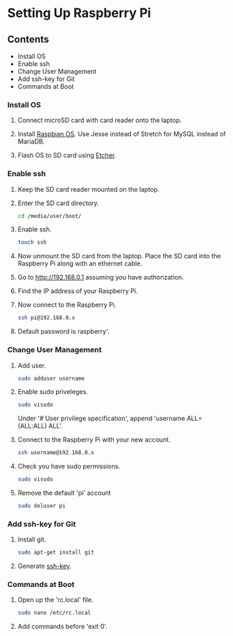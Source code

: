 # Setting Up Raspberry Pi

## Contents
* Install OS
* Enable ssh
* Change User Management
* Add ssh-key for Git
* Commands at Boot

### Install OS
1. Connect microSD card with card reader onto the laptop.

2. Install [Raspbian OS](http://downloads.raspberrypi.org/raspbian_lite/images/). Use Jesse instead of Stretch for MySQL instead of MariaDB.

3. Flash OS to SD card using [Etcher](https://etcher.io/).

### Enable ssh

1. Keep the SD card reader mounted on the laptop.

2. Enter the SD card directory.
   ```bash
   cd /media/user/boot/
   ```

3. Enable ssh.
   ```bash
   touch ssh
   ```

4. Now unmount the SD card from the laptop. Place the SD card into the Raspberry
   Pi along with an ethernet cable.

5. Go to http://192.168.0.1 assuming you have authorization.

6. Find the IP address of your Raspberry Pi.

7. Now connect to the Raspberry Pi.
   ```bash
   ssh pi@192.168.0.x
   ```

8. Default password is raspberry'.

### Change User Management

1. Add user.
   ```bash
   sudo adduser username
   ```

2. Enable sudo priveleges.
   ```bash
   sudo visudo
   ```

   Under '# User privilege specification', append 'username ALL=(ALL:ALL) ALL'.

3. Connect to the Raspberry Pi with your new account.
   ```bash
   ssh username@192.168.0.x
   ```

4. Check you have sudo permissions.
   ```bash
   sudo visudo
   ```

5. Remove the default 'pi' account
   ```bash
   sudo deluser pi
   ```

### Add ssh-key for Git

1. Install git.
   ```bash
   sudo apt-get install git
   ```

2. Generate [ssh-key](https://help.github.com/articles/generating-a-new-ssh-key-and-adding-it-to-the-ssh-agent/).

### Commands at Boot

1. Open up the 'rc.local' file.
   ```bash
   sudo nano /etc/rc.local
   ```

2. Add commands before 'exit 0'.


